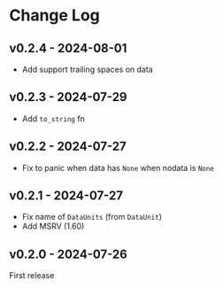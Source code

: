 # Change Log

## v0.2.4 - 2024-08-01

- Add support trailing spaces on data

## v0.2.3 - 2024-07-29

- Add `to_string` fn

## v0.2.2 - 2024-07-27

- Fix to panic when data has `None` when nodata is `None`

## v0.2.1 - 2024-07-27

- Fix name of `DataUnits` (from `DataUnit`)
- Add MSRV (1.60)

## v0.2.0 - 2024-07-26

First release
